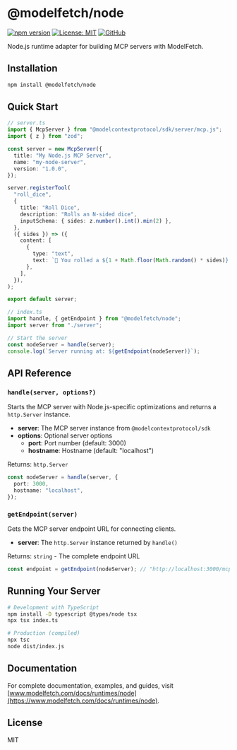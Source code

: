 # @modelfetch/node

[![npm version](https://img.shields.io/npm/v/@modelfetch/node.svg)](https://www.npmjs.com/package/@modelfetch/node)
[![License: MIT](https://img.shields.io/badge/License-MIT-yellow.svg)](https://opensource.org/licenses/MIT)
[![GitHub](https://img.shields.io/badge/GitHub-modelfetch-blue)](https://github.com/phuctm97/modelfetch)

Node.js runtime adapter for building MCP servers with ModelFetch.

## Installation

```bash
npm install @modelfetch/node
```

## Quick Start

```typescript
// server.ts
import { McpServer } from "@modelcontextprotocol/sdk/server/mcp.js";
import { z } from "zod";

const server = new McpServer({
  title: "My Node.js MCP Server",
  name: "my-node-server",
  version: "1.0.0",
});

server.registerTool(
  "roll_dice",
  {
    title: "Roll Dice",
    description: "Rolls an N-sided dice",
    inputSchema: { sides: z.number().int().min(2) },
  },
  ({ sides }) => ({
    content: [
      {
        type: "text",
        text: `🎲 You rolled a ${1 + Math.floor(Math.random() * sides)}!`,
      },
    ],
  }),
);

export default server;
```

```typescript
// index.ts
import handle, { getEndpoint } from "@modelfetch/node";
import server from "./server";

// Start the server
const nodeServer = handle(server);
console.log(`Server running at: ${getEndpoint(nodeServer)}`);
```

## API Reference

### `handle(server, options?)`

Starts the MCP server with Node.js-specific optimizations and returns a `http.Server` instance.

- **server**: The MCP server instance from `@modelcontextprotocol/sdk`
- **options**: Optional server options
  - **port**: Port number (default: 3000)
  - **hostname**: Hostname (default: "localhost")

Returns: `http.Server`

```typescript
const nodeServer = handle(server, {
  port: 3000,
  hostname: "localhost",
});
```

### `getEndpoint(server)`

Gets the MCP server endpoint URL for connecting clients.

- **server**: The `http.Server` instance returned by `handle()`

Returns: `string` - The complete endpoint URL

```typescript
const endpoint = getEndpoint(nodeServer); // "http://localhost:3000/mcp"
```

## Running Your Server

```bash
# Development with TypeScript
npm install -D typescript @types/node tsx
npx tsx index.ts

# Production (compiled)
npx tsc
node dist/index.js
```

## Documentation

For complete documentation, examples, and guides, visit [www.modelfetch.com/docs/runtimes/node](https://www.modelfetch.com/docs/runtimes/node).

## License

MIT
